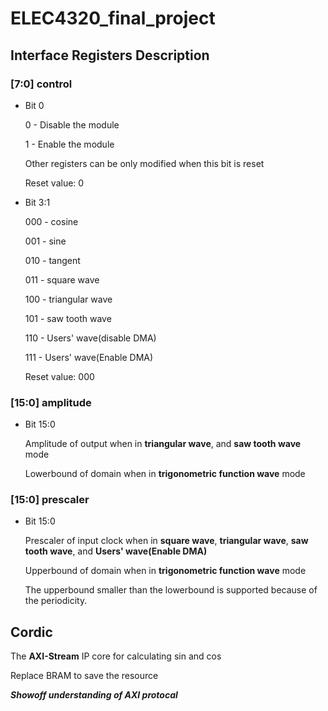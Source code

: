# ELEC4320_final_project

## Interface Registers Description

### [7:0] control 
+ Bit 0

    0 - Disable the module

    1 - Enable the module

    Other registers can be only modified when this bit is reset

    Reset value: 0

+ Bit 3:1

    000 - cosine

    001 - sine

    010 - tangent

    011 - square wave

    100 - triangular wave

    101 - saw tooth wave

    110 - Users' wave(disable DMA)

    111 - Users' wave(Enable DMA)

    Reset value: 000


### [15:0] amplitude

+ Bit 15:0

    Amplitude of output when in **triangular wave**, and **saw tooth wave** mode

    Lowerbound of domain when in **trigonometric function wave** mode

### [15:0] prescaler 

+ Bit 15:0

    Prescaler of input clock when in **square wave**, **triangular wave**, **saw tooth wave**, and **Users' wave(Enable DMA)**

    Upperbound of domain when in **trigonometric function wave** mode

    The upperbound smaller than the lowerbound is supported because of the periodicity.


<!-- ## Look-Up Table

BRAM 1

+ Length: 65536

+ Width: 16

Store sine wave in $[0, \frac{\pi}{2}]$

BRAM 1

+ Length: 65536

+ Width: 16

Store tangent wave in $[0, \frac{\pi}{2}]$


`./table_gen` is the directory of the **matlab code** to generate the table -->

## Cordic

The **AXI-Stream** IP core for calculating sin and cos

Replace BRAM to save the resource

***Showoff understanding of AXI protocal***